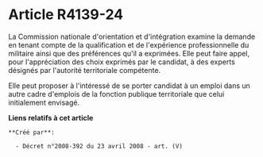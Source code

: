 # Article R4139-24

La Commission nationale d'orientation et d'intégration examine la demande en tenant compte de la qualification et de
l'expérience professionnelle du militaire ainsi que des préférences qu'il a exprimées. Elle peut faire appel, pour
l'appréciation des choix exprimés par le candidat, à des experts désignés par l'autorité territoriale compétente.

Elle peut proposer à l'intéressé de se porter candidat à un emploi dans un autre cadre d'emplois de la fonction publique
territoriale que celui initialement envisagé.

**Liens relatifs à cet article**

	**Créé par**:

	  - Décret n°2008-392 du 23 avril 2008 - art. (V)
